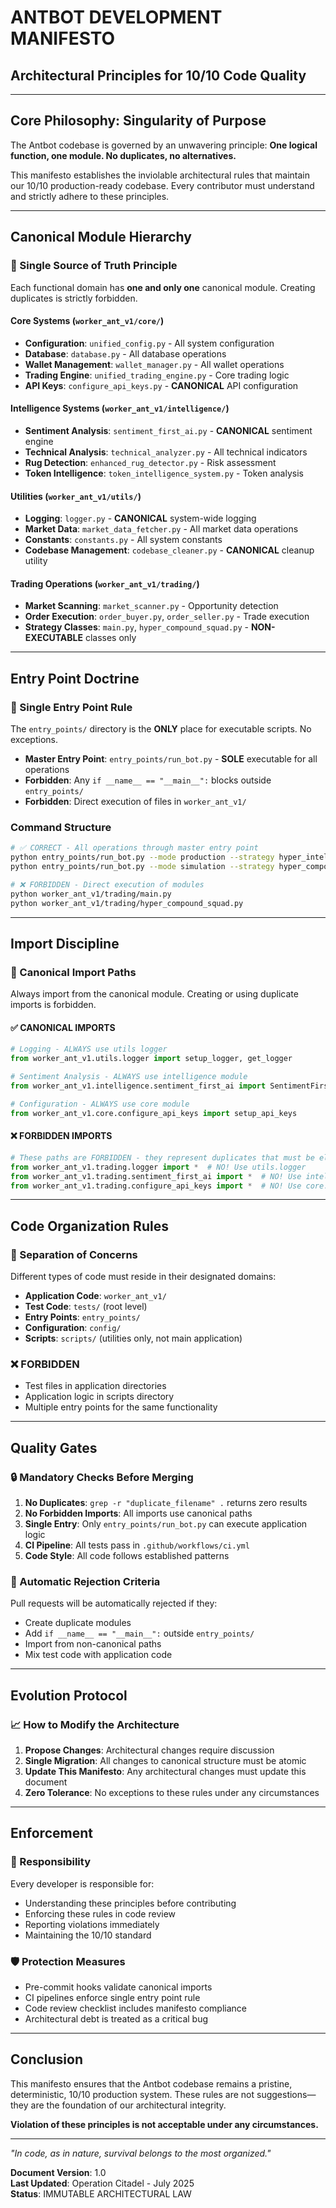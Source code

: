 # ANTBOT DEVELOPMENT MANIFESTO
## Architectural Principles for 10/10 Code Quality

---

## **Core Philosophy: Singularity of Purpose**

The Antbot codebase is governed by an unwavering principle: **One logical function, one module. No duplicates, no alternatives.**

This manifesto establishes the inviolable architectural rules that maintain our 10/10 production-ready codebase. Every contributor must understand and strictly adhere to these principles.

---

## **Canonical Module Hierarchy**

### **🎯 Single Source of Truth Principle**

Each functional domain has **one and only one** canonical module. Creating duplicates is strictly forbidden.

#### **Core Systems** (`worker_ant_v1/core/`)
- **Configuration**: `unified_config.py` - All system configuration
- **Database**: `database.py` - All database operations  
- **Wallet Management**: `wallet_manager.py` - All wallet operations
- **Trading Engine**: `unified_trading_engine.py` - Core trading logic
- **API Keys**: `configure_api_keys.py` - **CANONICAL** API configuration

#### **Intelligence Systems** (`worker_ant_v1/intelligence/`)
- **Sentiment Analysis**: `sentiment_first_ai.py` - **CANONICAL** sentiment engine
- **Technical Analysis**: `technical_analyzer.py` - All technical indicators
- **Rug Detection**: `enhanced_rug_detector.py` - Risk assessment
- **Token Intelligence**: `token_intelligence_system.py` - Token analysis

#### **Utilities** (`worker_ant_v1/utils/`)
- **Logging**: `logger.py` - **CANONICAL** system-wide logging
- **Market Data**: `market_data_fetcher.py` - All market data operations
- **Constants**: `constants.py` - All system constants
- **Codebase Management**: `codebase_cleaner.py` - **CANONICAL** cleanup utility

#### **Trading Operations** (`worker_ant_v1/trading/`)
- **Market Scanning**: `market_scanner.py` - Opportunity detection
- **Order Execution**: `order_buyer.py`, `order_seller.py` - Trade execution
- **Strategy Classes**: `main.py`, `hyper_compound_squad.py` - **NON-EXECUTABLE** classes only

---

## **Entry Point Doctrine**

### **🚪 Single Entry Point Rule**

The `entry_points/` directory is the **ONLY** place for executable scripts. No exceptions.

- **Master Entry Point**: `entry_points/run_bot.py` - **SOLE** executable for all operations
- **Forbidden**: Any `if __name__ == "__main__":` blocks outside `entry_points/`
- **Forbidden**: Direct execution of files in `worker_ant_v1/`

### **Command Structure**
```bash
# ✅ CORRECT - All operations through master entry point
python entry_points/run_bot.py --mode production --strategy hyper_intelligent
python entry_points/run_bot.py --mode simulation --strategy hyper_compound

# ❌ FORBIDDEN - Direct execution of modules
python worker_ant_v1/trading/main.py
python worker_ant_v1/trading/hyper_compound_squad.py
```

---

## **Import Discipline**

### **🔗 Canonical Import Paths**

Always import from the canonical module. Creating or using duplicate imports is forbidden.

#### **✅ CANONICAL IMPORTS**
```python
# Logging - ALWAYS use utils logger
from worker_ant_v1.utils.logger import setup_logger, get_logger

# Sentiment Analysis - ALWAYS use intelligence module  
from worker_ant_v1.intelligence.sentiment_first_ai import SentimentFirstAI

# Configuration - ALWAYS use core module
from worker_ant_v1.core.configure_api_keys import setup_api_keys
```

#### **❌ FORBIDDEN IMPORTS**
```python
# These paths are FORBIDDEN - they represent duplicates that must be eliminated
from worker_ant_v1.trading.logger import *  # NO! Use utils.logger
from worker_ant_v1.trading.sentiment_first_ai import *  # NO! Use intelligence.sentiment_first_ai
from worker_ant_v1.trading.configure_api_keys import *  # NO! Use core.configure_api_keys
```

---

## **Code Organization Rules**

### **📁 Separation of Concerns**

Different types of code must reside in their designated domains:

- **Application Code**: `worker_ant_v1/`
- **Test Code**: `tests/` (root level)
- **Entry Points**: `entry_points/`
- **Configuration**: `config/`
- **Scripts**: `scripts/` (utilities only, not main application)

### **❌ FORBIDDEN**
- Test files in application directories
- Application logic in scripts directory
- Multiple entry points for the same functionality

---

## **Quality Gates**

### **🔒 Mandatory Checks Before Merging**

1. **No Duplicates**: `grep -r "duplicate_filename" .` returns zero results
2. **No Forbidden Imports**: All imports use canonical paths
3. **Single Entry**: Only `entry_points/run_bot.py` can execute application logic
4. **CI Pipeline**: All tests pass in `.github/workflows/ci.yml`
5. **Code Style**: All code follows established patterns

### **🚨 Automatic Rejection Criteria**

Pull requests will be automatically rejected if they:
- Create duplicate modules
- Add `if __name__ == "__main__":` outside `entry_points/`
- Import from non-canonical paths
- Mix test code with application code

---

## **Evolution Protocol**

### **📈 How to Modify the Architecture**

1. **Propose Changes**: Architectural changes require discussion
2. **Single Migration**: All changes to canonical structure must be atomic
3. **Update This Manifesto**: Any architectural changes must update this document
4. **Zero Tolerance**: No exceptions to these rules under any circumstances

---

## **Enforcement**

### **👮 Responsibility**

Every developer is responsible for:
- Understanding these principles before contributing
- Enforcing these rules in code review
- Reporting violations immediately
- Maintaining the 10/10 standard

### **🛡️ Protection Measures**

- Pre-commit hooks validate canonical imports
- CI pipelines enforce single entry point rule
- Code review checklist includes manifesto compliance
- Architectural debt is treated as a critical bug

---

## **Conclusion**

This manifesto ensures that the Antbot codebase remains a pristine, deterministic, 10/10 production system. These rules are not suggestions—they are the foundation of our architectural integrity.

**Violation of these principles is not acceptable under any circumstances.**

---

*"In code, as in nature, survival belongs to the most organized."*

**Document Version**: 1.0  
**Last Updated**: Operation Citadel - July 2025  
**Status**: IMMUTABLE ARCHITECTURAL LAW 